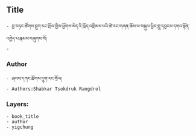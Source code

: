 ## Title
	- བྱ་བཏང་ཚོགས་དྲུག་རང་གྲོལ་གྱིས་ཕྱོགས་མེད་རི་ཁྲོད་འགྲིམས་པའི་ཚེ་རང་གཞན་ཆོས་ལ་བསྐུལ་ཕྱིར་གླུ་དབྱངས་དགའ་སྟོན་འགྱེད་པ་རྣམས་བཞུགས་སོ།
	- 

### Author
	- ཞབས་དཀར་ཚོགས་དྲུག་རང་གྲོལ།
	- Authors:Shabkar Tsokdruk Rangdrol

### Layers:
	- book_title
	- author
	- yigchung
